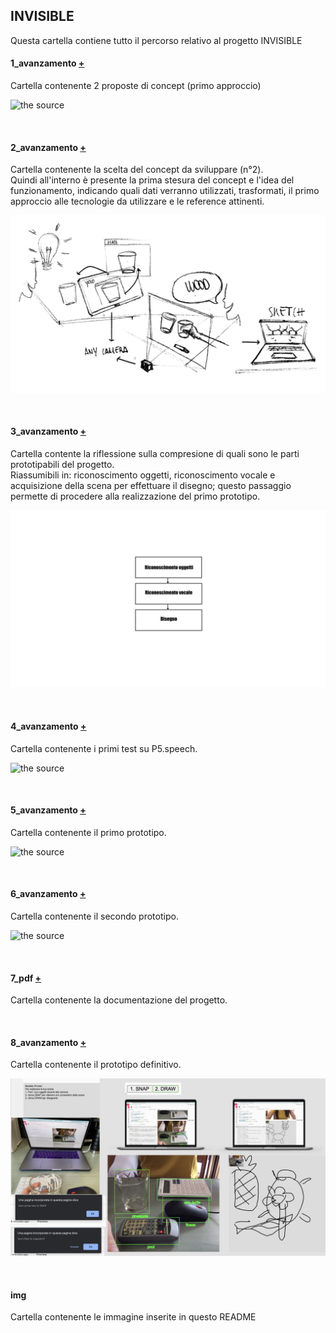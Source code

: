## INVISIBLE

Questa cartella contiene tutto il percorso relativo al progetto INVISIBLE <br>

#### 1_avanzamento [+](https://github.com/Francesca1996/archive/tree/master/Francesca1996/INVISIBLE/1_avanzamento) <br>
Cartella contenente 2 proposte di concept (primo approccio)

![the source](https://github.com/Francesca1996/archive/blob/master/Francesca1996/INVISIBLE/img/1_proposte.jpg)

<br>

#### 2_avanzamento [+](https://github.com/Francesca1996/archive/tree/master/Francesca1996/INVISIBLE/2_avanzamento) <br>
Cartella contenente la scelta del concept da sviluppare (n°2). <br>
Quindi all'interno è presente la prima stesura del concept e l'idea del funzionamento, indicando quali dati verranno utilizzati, trasformati, il primo approccio alle tecnologie da utilizzare e le reference attinenti.

![the source](https://github.com/Francesca1996/archive/blob/master/Francesca1996/INVISIBLE/2_avanzamento/sketch.jpg)

<br>

#### 3_avanzamento [+](https://github.com/Francesca1996/archive/tree/master/Francesca1996/INVISIBLE/3_avanzamento) <br>
Cartella contente la riflessione sulla compresione di quali sono le parti prototipabili del progetto. <br>
Riassumibili in: riconoscimento oggetti, riconoscimento vocale e acquisizione della scena per effettuare il disegno; questo passaggio permette di procedere alla realizzazione del primo prototipo. 


![the source](https://github.com/Francesca1996/archive/blob/master/Francesca1996/INVISIBLE/img/3_avanzamento.jpg)

<br>

#### 4_avanzamento [+](https://github.com/Francesca1996/archive/tree/master/Francesca1996/INVISIBLE/4_avanzamento) <br>
Cartella contenente i primi test su P5.speech.

![the source](https://github.com/Francesca1996/archive/blob/master/Francesca1996/INVISIBLE/img/4_avanzamento.jpg)

<br>

#### 5_avanzamento [+](https://github.com/Francesca1996/archive/tree/master/Francesca1996/INVISIBLE/5_avanzamento) <br>
Cartella contenente il primo prototipo.

![the source](https://github.com/Francesca1996/archive/blob/master/Francesca1996/INVISIBLE/img/5_avanzamento.jpg)

<br>

#### 6_avanzamento [+](https://github.com/Francesca1996/archive/tree/master/Francesca1996/INVISIBLE/6_avanzamento) <br>
Cartella contenente il secondo prototipo.

![the source](https://github.com/Francesca1996/archive/blob/master/Francesca1996/INVISIBLE/img/6_avanzamento.jpg)

<br>

#### 7_pdf [+](https://github.com/Francesca1996/archive/tree/master/Francesca1996/INVISIBLE/7_pdf) <br>
Cartella contenente la documentazione del progetto.

<br>

#### 8_avanzamento [+](https://github.com/Francesca1996/archive/tree/master/Francesca1996/INVISIBLE/8_avanzamento) <br>
Cartella contenente il prototipo definitivo.

![the source](https://github.com/Francesca1996/archive/blob/master/Francesca1996/INVISIBLE/8_avanzamento/8_avanzamento.jpg)

<br>

#### img <br>
Cartella contenente le immagine inserite in questo README
